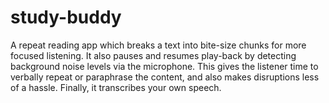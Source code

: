 # study-buddy
A repeat reading app which breaks a text into bite-size chunks for more focused listening.  It also pauses and resumes play-back by detecting background noise levels via the microphone.   This gives the listener time to verbally repeat or paraphrase the content, and also makes disruptions less of a hassle.  Finally, it transcribes your own speech. 
